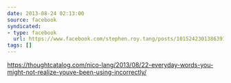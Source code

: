 ```yaml
---
date: 2013-08-24 02:13:00
source: facebook
syndicated:
- type: facebook
  url: https://www.facebook.com/stephen.roy.tang/posts/10152423013863912
tags: []
---
```


https://thoughtcatalog.com/nico-lang/2013/08/22-everyday-words-you-might-not-realize-youve-been-using-incorrectly/